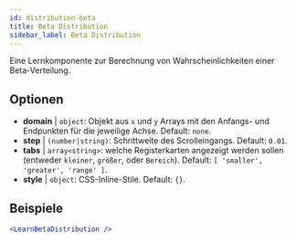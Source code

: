 ```yaml
---
id: distribution-beta
title: Beta Distribution
sidebar_label: Beta Distribution
---
```


Eine Lernkomponente zur Berechnung von Wahrscheinlichkeiten einer Beta-Verteilung.

## Optionen

* __domain__ | `object`: Objekt aus `x` und `y` Arrays mit den Anfangs- und Endpunkten für die jeweilige Achse. Default: `none`.
* __step__ | `(number|string)`: Schrittweite des Scrolleingangs. Default: `0.01`.
* __tabs__ | `array<string>`: welche Registerkarten angezeigt werden sollen (entweder `kleiner`, `größer`, oder `Bereich`). Default: `[
  'smaller',
  'greater',
  'range'
]`.
* __style__ | `object`: CSS-Inline-Stile. Default: `{}`.


## Beispiele

```jsx live
<LearnBetaDistribution />
```

